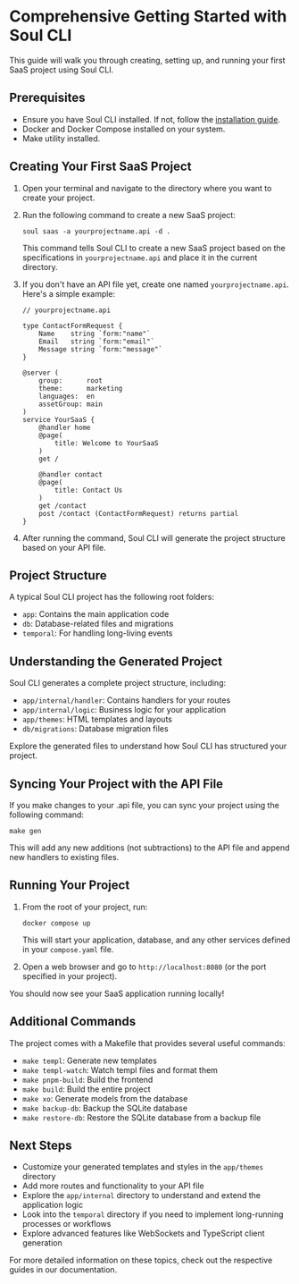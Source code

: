 # Comprehensive Getting Started with Soul CLI

This guide will walk you through creating, setting up, and running your first SaaS project using Soul CLI.

## Prerequisites

- Ensure you have Soul CLI installed. If not, follow the [installation guide](./installation.md).
- Docker and Docker Compose installed on your system.
- Make utility installed.

## Creating Your First SaaS Project

1. Open your terminal and navigate to the directory where you want to create your project.

2. Run the following command to create a new SaaS project:

   ```
   soul saas -a yourprojectname.api -d .
   ```

   This command tells Soul CLI to create a new SaaS project based on the specifications in `yourprojectname.api` and place it in the current directory.

3. If you don't have an API file yet, create one named `yourprojectname.api`. Here's a simple example:

   ```
   // yourprojectname.api

   type ContactFormRequest {
       Name    string `form:"name"`
       Email   string `form:"email"`
       Message string `form:"message"`
   }

   @server (
       group:      root
       theme:      marketing
       languages:  en
       assetGroup: main
   )
   service YourSaaS {
       @handler home
       @page(
           title: Welcome to YourSaaS
       )
       get /

       @handler contact
       @page(
           title: Contact Us
       )
       get /contact
       post /contact (ContactFormRequest) returns partial
   }
   ```

4. After running the command, Soul CLI will generate the project structure based on your API file.

## Project Structure

A typical Soul CLI project has the following root folders:

- `app`: Contains the main application code
- `db`: Database-related files and migrations
- `temporal`: For handling long-living events

## Understanding the Generated Project

Soul CLI generates a complete project structure, including:

- `app/internal/handler`: Contains handlers for your routes
- `app/internal/logic`: Business logic for your application
- `app/themes`: HTML templates and layouts
- `db/migrations`: Database migration files

Explore the generated files to understand how Soul CLI has structured your project.

## Syncing Your Project with the API File

If you make changes to your .api file, you can sync your project using the following command:

```
make gen
```

This will add any new additions (not subtractions) to the API file and append new handlers to existing files.

## Running Your Project

1. From the root of your project, run:

   ```
   docker compose up
   ```

   This will start your application, database, and any other services defined in your `compose.yaml` file.

2. Open a web browser and go to `http://localhost:8080` (or the port specified in your project).

You should now see your SaaS application running locally!

## Additional Commands

The project comes with a Makefile that provides several useful commands:

- `make templ`: Generate new templates
- `make templ-watch`: Watch templ files and format them
- `make pnpm-build`: Build the frontend
- `make build`: Build the entire project
- `make xo`: Generate models from the database
- `make backup-db`: Backup the SQLite database
- `make restore-db`: Restore the SQLite database from a backup file

## Next Steps

- Customize your generated templates and styles in the `app/themes` directory
- Add more routes and functionality to your API file
- Explore the `app/internal` directory to understand and extend the application logic
- Look into the `temporal` directory if you need to implement long-running processes or workflows
- Explore advanced features like WebSockets and TypeScript client generation

For more detailed information on these topics, check out the respective guides in our documentation.
